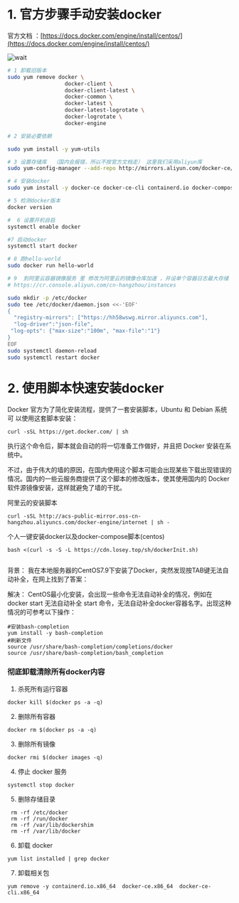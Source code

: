 # 1. 官方步骤手动安装docker

官方文档 ：[https://docs.docker.com/engine/install/centos/](https://docs.docker.com/engine/install/centos/)

![wait](https://file.losey.top/20230119docker.png)

```bash
# 1 卸载旧版本
sudo yum remove docker \
                  docker-client \
                  docker-client-latest \
                  docker-common \
                  docker-latest \
                  docker-latest-logrotate \
                  docker-logrotate \
                  docker-engine

# 2 安装必要依赖

sudo yum install -y yum-utils

# 3 设置存储库  （国内会报错，所以不按官方文档走） 这里我们采用aliyun库
sudo yum-config-manager --add-repo http://mirrors.aliyun.com/docker-ce/linux/centos/docker-ce.repo

# 4 安装docker 
sudo yum install -y docker-ce docker-ce-cli containerd.io docker-compose-plugin

# 5 检测docker版本
docker version

#  6 设置开机自启
systemctl enable docker

#7 启动docker
systemctl start docker

# 8 跑hello-world
sudo docker run hello-world

# 9  到阿里云容器镜像服务 里 修改为阿里云的镜像仓库加速 ，并设单个容器日志最大存储
# https://cr.console.aliyun.com/cn-hangzhou/instances

sudo mkdir -p /etc/docker
sudo tee /etc/docker/daemon.json <<-'EOF'
{
  "registry-mirrors": ["https://hh58wswg.mirror.aliyuncs.com"],
  "log-driver":"json-file",
 "log-opts": {"max-size":"100m", "max-file":"1"}
}
EOF
sudo systemctl daemon-reload
sudo systemctl restart docker

```

# 2. 使用脚本快速安装docker

Docker 官方为了简化安装流程，提供了一套安装脚本，Ubuntu 和 Debian 系统可 以使用这套脚本安装：
```
curl -sSL https://get.docker.com/ | sh
```
执行这个命令后，脚本就会自动的将一切准备工作做好，并且把 Docker 安装在系 统中。

不过，由于伟大的墙的原因，在国内使用这个脚本可能会出现某些下载出现错误的 情况。国内的一些云服务商提供了这个脚本的修改版本，使其使用国内的 Docker 软件源镜像安装，这样就避免了墙的干扰。

阿里云的安装脚本
```
curl -sSL http://acs-public-mirror.oss-cn-hangzhou.aliyuncs.com/docker-engine/internet | sh -
```

个人一键安装docker以及docker-compose脚本(centos)

```
bash <(curl -s -S -L https://cdn.losey.top/sh/dockerInit.sh)
 
```


背景：
我在本地服务器的CentOS7.9下安装了Docker，突然发现按TAB键无法自动补全，在网上找到了答案：

解决：
CentOS最小化安装，会出现一些命令无法自动补全的情况，例如在docker start 无法自动补全 start 命令，无法自动补全docker容器名字。出现这种情况的可参考以下操作：
```shell
#安装bash-completion
yum install -y bash-completion
#刷新文件
source /usr/share/bash-completion/completions/docker
source /usr/share/bash-completion/bash_completion

```

### 彻底卸载清除所有docker内容
1. 杀死所有运行容器
```shell
docker kill $(docker ps -a -q)
``` 

2. 删除所有容器
```shell
docker rm $(docker ps -a -q)
``` 
3. 删除所有镜像
```shell
docker rmi $(docker images -q)
```
4.  停止 docker 服务
```shell
systemctl stop docker
```
5.  删除存储目录
```shell
 rm -rf /etc/docker
 rm -rf /run/docker
 rm -rf /var/lib/dockershim
 rm -rf /var/lib/docker
```
6.  卸载 docker
```shell
yum list installed | grep docker
```
7.  卸载相关包
```shell
yum remove -y containerd.io.x86_64  docker-ce.x86_64  docker-ce-cli.x86_64 
```

